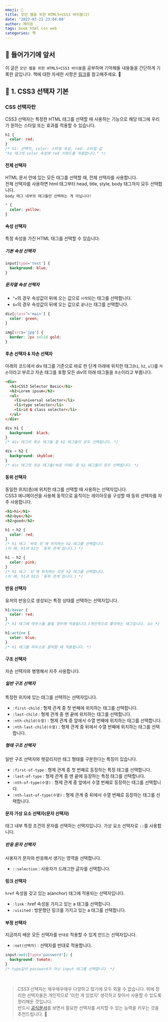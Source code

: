 ```yaml
---
emoji: 📖
title: 모던 웹을 위한 HTML5+CSS3 바이블(2)
date: '2022-07-21 23:04:00'
author: 제이든
tags: book html css web
categories: 책
---
```


## 🍎 들어가기에 앞서

이 글은 `모던 웹을 위한 HTML5+CSS3 바이블`을 공부하며 기억해둘 내용들을 간단하게 기록한 글입니다.
책에 대한 자세한 사항은 [링크](https://www.hanbit.co.kr/store/books/look.php?p_code=B8371709349)를 참고해주세요. 👏

## 📖 1. CSS3 선택자 기본

### CSS 선택자란

CSS3 선택자는 특정한 HTML 태그를 선택할 때 사용하는 기능으로 해당 태그에 우리가 원하는 스타일 또는 효과를 적용할 수 있습니다.

```css
h1 {
  color: red;
}
/* h1: 선택자, color: 스타일 속성, red: 스타일 값 
"h1 태그의 color 속성에 red 키워드를 적용합니다." */
```

#### 전체 선택자

HTML 문서 안에 있는 모든 태그를 선택할 때, 전체 선택자를 사용합니다. <br/>
전체 선택자를 사용하면 html 태그부터 head, title, style, body 태그까지 모두 선택합니다.<br/>
`body 태그 내부의 태그들만 선택하는 게 아닙니다!`

```css
* {
  color: yellow;
}
```

#### 속성 선택자

특정 속성을 가진 HTML 태그를 선택할 수 있습니다.

##### 기본 속성 선택자

```css
input[type='text'] {
  background: blue;
}
```

##### 문자열 속성 선택자

- `^=`의 경우 속성값이 뒤에 오는 값으로 `시작`되는 태그를 선택합니다.
- `$=`의 경우 속성값이 뒤에 오는 값으로 `끝`나는 태그를 선택합니다.

```css
div[class^='main'] {
  color: green;
}

img[src$='jpg'] {
  border: 2px solid gold;
}
```

#### 후손 선택자 & 자손 선택자

아래의 코드에서 div 태그를 기준으로 바로 한 단계 아래에 위치한 태그(`h1`, `h2`, `ul`)를 `자손`이라고 부르고 자손 태그를 포함 모든 div의 아래 태그들을 `후손`이라고 부릅니다.

```html
<div>
  <h1>CSS3 Selector Basic</h1>
  <h2>Lorem ipsum</h2>
  <ul>
    <li>universal selector</li>
    <li>type selector</li>
    <li>id & class selector</li>
  </ul>
</div>
```

```css
div h1 {
  background: black;
}
/* div 태그의 후손 태그들 중 h1 태그들이 모두 선택됩니다. */

div > h2 {
  background: skyblue;
}
/* div 태그의 자손 태그들(바로 아래) 중 h2 태그들이 모두 선택됩니다. */
```

#### 동위 선택자

동일한 위치(층)에 위치한 태그를 선택할 때 사용하는 선택자입니다. <br/>
CSS3 애니메이션을 사용해 동적으로 움직이는 레이아웃을 구성할 때 동위 선택자를 자주 사용합니다.

```html
<h1>hi</h1>
<h2>bye</h2>
<h2>good</h2>
```

```css
h1 + h2 {
  color: red;
}
/* h1 태그 `바로 뒤`에 위치하는 h2 태그를 선택합니다.
(이 때, h1과 h2는 `동위 관계`입니다.) */

h1 ~ h2 {
  color: pink;
}
/* h1 태그 `뒤`에 위치하는 모든 h2 태그를 선택합니다.
(이 때, h1과 h2는 `동위 관계`입니다.) */
```

#### 반응 선택자

유저의 반응으로 생성되는 특정 상태를 선택하는 선택자입니다.

```css
h1:hover {
  color: red;
}
/* h1 태그에 마우스를 올릴 경우에 적용됩니다.(개인적으로 좋아하는 태그입니다. 👍) */

h1:active {
  color: blue;
}
/* h1 태그를 마우스로 클릭할 때 적용됩니다. */
```

#### 구조 선택자

자손 선택자와 병행해서 자주 사용합니다.

##### 일반 구조 선택자

특정한 위치에 있는 태그를 선택하는 선택자입니다.

- `:first-child` : 형제 관계 중 첫 번째에 위치하는 태그를 선택합니다.
- `:last-child` : 형제 관계 중 맨 끝에 위치하는 태그를 선택합니다.
- `:nth-child(수열)` : 형제 관계 중 앞에서 수열 번째에 위치하는 태그를 선택합니다.
- `:nth-last-child(수열)` : 형제 관계 중 뒤에서 수열 번째에 위치하는 태그를 선택합니다.

##### 형태 구조 선택자

일반 구조 선택자와 헷갈리지만 태그 형태를 구분한다는 특징이 있습니다.

- `:first-of-type` : 형제 관계 중 첫 번째로 등장하는 특정 태그를 선택합니다.
- `:last-of-type` : 형제 관계 중 맨 끝에 등장하는 특정 태그를 선택합니다.
- `:nth-of-type(수열)` : 형제 관계 중 앞에서 수열 번째로 등장하는 태그를 선택합니다.
- `:nth-last-of-type(수열)` : 형제 관계 중 뒤에서 수열 번째로 등장하는 태그를 선택합니다.

#### 문자 가상 요소 선택자(문자 선택자)

태그 내부 특정 조건의 문자를 선택하는 선택자입니다. 가상 요소 선택자로 `::`를 사용합니다.

##### 반응 문자 선택자

사용자가 문자와 반응해서 생기는 영역을 선택합니다.

- `::selection` : 사용자가 드래그한 글자를 선택합니다.

#### 링크 선택자

`href` 속성을 갖고 있는 a(anchor) 태그에 적용되는 선택자입니다.

- `:link` : href 속성을 가지고 있는 a 태그를 선택합니다.
- `:visited` : 방문했던 링크를 가지고 있는 a 태그를 선택합니다.

#### 부정 선택자

지금까지 배운 모든 선택자를 `반대로` 적용할 수 있게 만드는 선택자입니다.

- `:not(선택자)` : 선택자를 반대로 적용합니다.

```css
input:not([type='password']) {
  background: tomato;
}
/* type값이 password가 아닌 input 태그를 선택합니다. */
```

<br/>

> CSS3 선택자는 매우매우매우 다양하고 많기에 모두 외울 수 없습니다. 위에 정리한 선택자들은 개인적으로 '이런 게 있었지' 생각하고 찾아서 사용할 수 있도록 정리해둔 것입니다. <br/>
> 반드시 [공식문서](https://developer.mozilla.org/en-US/docs/Web/CSS)를 보면서 필요한 선택자를 서치할 수 있는 능력을 키우는 것을 추천드립니다. 💯

```toc

```
